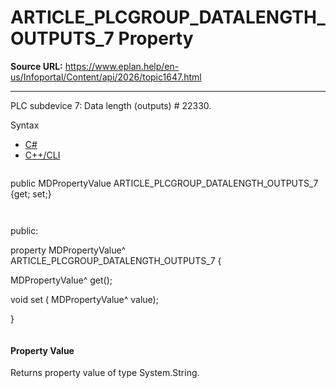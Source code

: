 # ARTICLE_PLCGROUP_DATALENGTH_OUTPUTS_7 Property

**Source URL:** https://www.eplan.help/en-us/Infoportal/Content/api/2026/topic1647.html

---

PLC subdevice 7: Data length (outputs) # 22330.

Syntax

- [C#](#i-syntax-CS)
- [C++/CLI](#i-syntax-CPP2005)

```
```
public MDPropertyValue ARTICLE_PLCGROUP_DATALENGTH_OUTPUTS_7 {get; set;}
```
```

```
```
public:

property MDPropertyValue^ ARTICLE_PLCGROUP_DATALENGTH_OUTPUTS_7 {

   MDPropertyValue^ get();

   void set (    MDPropertyValue^ value);

}
```
```

#### Property Value

Returns property value of type System.String.
